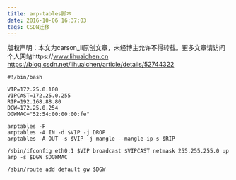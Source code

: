 ```yaml
---
title: arp-tables脚本
date: 2016-10-06 16:37:03
tags: CSDN迁移
---
```

 版权声明：本文为carson_li原创文章，未经博主允许不得转载。更多文章请访问个人网站https://www.lihuaichen.cn https://blog.csdn.net/lihuaichen/article/details/52744322   
  ```
#!/bin/bash

VIP=172.25.0.100
VIPCAST=172.25.0.255
RIP=192.168.88.80
DGW=172.25.0.254
DGWMAC="52:54:00:00:00:fe"

arptables -F
arptables -A IN -d $VIP -j DROP
arptables -A OUT -s $VIP -j mangle --mangle-ip-s $RIP

/sbin/ifconfig eth0:1 $VIP broadcast $VIPCAST netmask 255.255.255.0 up
arp -s $DGW $DGWMAC

/sbin/route add default gw $DGW

```
  
   
 